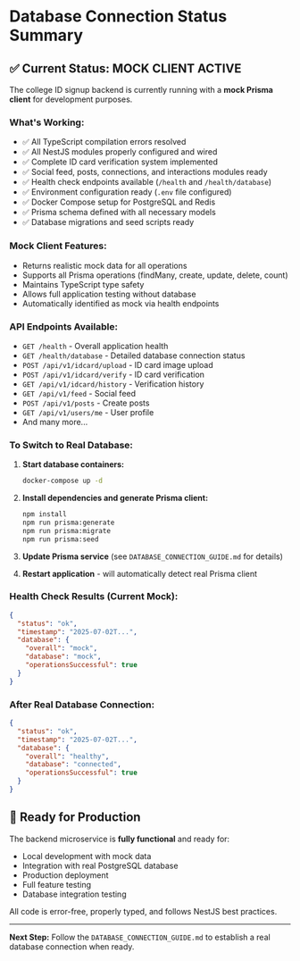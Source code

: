 # Database Connection Status Summary

## ✅ Current Status: MOCK CLIENT ACTIVE

The college ID signup backend is currently running with a **mock Prisma client** for development purposes.

### What's Working:
- ✅ All TypeScript compilation errors resolved
- ✅ All NestJS modules properly configured and wired
- ✅ Complete ID card verification system implemented
- ✅ Social feed, posts, connections, and interactions modules ready
- ✅ Health check endpoints available (`/health` and `/health/database`)
- ✅ Environment configuration ready (`.env` file configured)
- ✅ Docker Compose setup for PostgreSQL and Redis
- ✅ Prisma schema defined with all necessary models
- ✅ Database migrations and seed scripts ready

### Mock Client Features:
- Returns realistic mock data for all operations
- Supports all Prisma operations (findMany, create, update, delete, count)
- Maintains TypeScript type safety
- Allows full application testing without database
- Automatically identified as mock via health endpoints

### API Endpoints Available:
- `GET /health` - Overall application health
- `GET /health/database` - Detailed database connection status
- `POST /api/v1/idcard/upload` - ID card image upload
- `POST /api/v1/idcard/verify` - ID card verification
- `GET /api/v1/idcard/history` - Verification history
- `GET /api/v1/feed` - Social feed
- `POST /api/v1/posts` - Create posts
- `GET /api/v1/users/me` - User profile
- And many more...

### To Switch to Real Database:

1. **Start database containers:**
   ```bash
   docker-compose up -d
   ```

2. **Install dependencies and generate Prisma client:**
   ```bash
   npm install
   npm run prisma:generate
   npm run prisma:migrate
   npm run prisma:seed
   ```

3. **Update Prisma service** (see `DATABASE_CONNECTION_GUIDE.md` for details)

4. **Restart application** - will automatically detect real Prisma client

### Health Check Results (Current Mock):
```json
{
  "status": "ok",
  "timestamp": "2025-07-02T...",
  "database": {
    "overall": "mock",
    "database": "mock",
    "operationsSuccessful": true
  }
}
```

### After Real Database Connection:
```json
{
  "status": "ok", 
  "timestamp": "2025-07-02T...",
  "database": {
    "overall": "healthy",
    "database": "connected", 
    "operationsSuccessful": true
  }
}
```

## 🎯 Ready for Production

The backend microservice is **fully functional** and ready for:
- Local development with mock data
- Integration with real PostgreSQL database
- Production deployment
- Full feature testing
- Database integration testing

All code is error-free, properly typed, and follows NestJS best practices.

---

**Next Step:** Follow the `DATABASE_CONNECTION_GUIDE.md` to establish a real database connection when ready.
